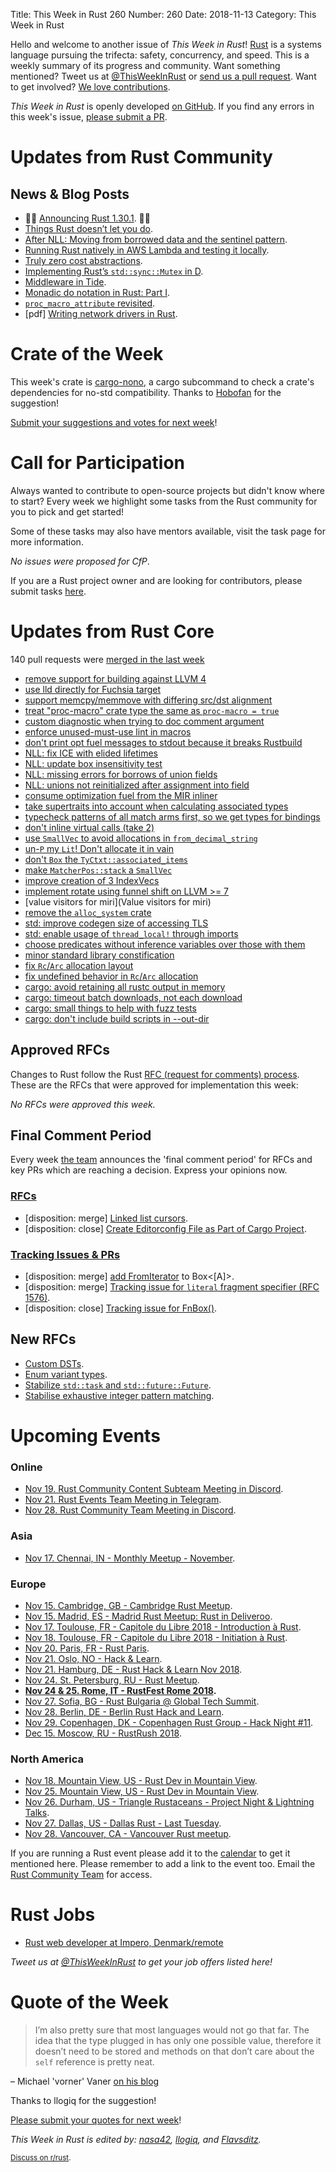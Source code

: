 Title: This Week in Rust 260
Number: 260
Date: 2018-11-13
Category: This Week in Rust

Hello and welcome to another issue of *This Week in Rust*!
[Rust](http://rust-lang.org) is a systems language pursuing the trifecta: safety, concurrency, and speed.
This is a weekly summary of its progress and community.
Want something mentioned? Tweet us at [@ThisWeekInRust](https://twitter.com/ThisWeekInRust) or [send us a pull request](https://github.com/cmr/this-week-in-rust).
Want to get involved? [We love contributions](https://github.com/rust-lang/rust/blob/master/CONTRIBUTING.md).

*This Week in Rust* is openly developed [on GitHub](https://github.com/cmr/this-week-in-rust).
If you find any errors in this week's issue, [please submit a PR](https://github.com/cmr/this-week-in-rust/pulls).

# Updates from Rust Community

## News & Blog Posts

* 🎈🎉 [Announcing Rust 1.30.1](https://blog.rust-lang.org/2018/11/08/Rust-1.30.1.html). 🎉🎈
* [Things Rust doesn’t let you do](https://medium.com/@GolDDranks/things-rust-doesnt-let-you-do-draft-f596a3c740a5).
* [After NLL: Moving from borrowed data and the sentinel pattern](http://smallcultfollowing.com/babysteps/blog/2018/11/10/after-nll-moving-from-borrowed-data-and-the-sentinel-pattern/).
* [Running Rust natively in AWS Lambda and testing it locally](https://medium.com/@bernardo.belchior1/running-rust-natively-in-aws-lambda-and-testing-it-locally-57080421426d).
* [Truly zero cost abstractions](https://vorner.github.io/2018/11/11/truly-zero-cost.html).
* [Implementing Rust’s `std::sync::Mutex` in D](https://atilanevesoncode.wordpress.com/2018/11/06/implementing-rusts-stdsyncmutex-in-d/).
* [Middleware in Tide](https://rust-lang-nursery.github.io/wg-net/2018/11/07/tide-middleware.html).
* [Monadic do notation in Rust: Part I](https://varkor.github.io/blog/2018/11/10/monadic-do-notation-in-rust-part-i.html).
* [`proc_macro_attribute` revisited](https://llogiq.github.io/2018/11/10/proc-macro.html).
* [pdf] [Writing network drivers in Rust](https://www.net.in.tum.de/fileadmin/bibtex/publications/theses/2018-ixy-rust.pdf).

# Crate of the Week

This week's crate is [cargo-nono](https://github.com/hobofan/cargo-nono), a cargo subcommand to check a crate's dependencies for no-std compatibility. Thanks to [Hobofan](https://www.reddit.com/r/rust/comments/9wbv0v/cargo_nono_detect_possible_no_std_compatibility) for the suggestion!

[Submit your suggestions and votes for next week][submit_crate]!

[submit_crate]: https://users.rust-lang.org/t/crate-of-the-week/2704

# Call for Participation

Always wanted to contribute to open-source projects but didn't know where to start?
Every week we highlight some tasks from the Rust community for you to pick and get started!

Some of these tasks may also have mentors available, visit the task page for more information.

*No issues were proposed for CfP*.

If you are a Rust project owner and are looking for contributors, please submit tasks [here][guidelines].

[guidelines]: https://users.rust-lang.org/t/twir-call-for-participation/4821

# Updates from Rust Core

140 pull requests were [merged in the last week][merged]

[merged]: https://github.com/search?q=is%3Apr+org%3Arust-lang+is%3Amerged+merged%3A2018-11-05..2018-11-12

* [remove support for building against LLVM 4](https://github.com/rust-lang/rust/pull/55698)
* [use lld directly for Fuchsia target](https://github.com/rust-lang/rust/pull/55106)
* [support memcpy/memmove with differing src/dst alignment](https://github.com/rust-lang/rust/pull/55633)
* [treat "proc-macro" crate type the same as `proc-macro = true`](https://github.com/rust-lang/cargo/pull/6256)
* [custom diagnostic when trying to doc comment argument](https://github.com/rust-lang/rust/pull/55451)
* [enforce unused-must-use lint in macros](https://github.com/rust-lang/rust/pull/55569)
* [don't print opt fuel messages to stdout because it breaks Rustbuild](https://github.com/rust-lang/rust/pull/55495)
* [NLL: fix ICE with elided lifetimes](https://github.com/rust-lang/rust/pull/55822)
* [NLL: update box insensitivity test](https://github.com/rust-lang/rust/pull/55801)
* [NLL: missing errors for borrows of union fields](https://github.com/rust-lang/rust/pull/55696)
* [NLL: unions not reinitialized after assignment into field](https://github.com/rust-lang/rust/pull/55657)
* [consume optimization fuel from the MIR inliner](https://github.com/rust-lang/rust/pull/55739)
* [take supertraits into account when calculating associated types](https://github.com/rust-lang/rust/pull/55687)
* [typecheck patterns of all match arms first, so we get types for bindings](https://github.com/rust-lang/rust/pull/55819)
* [don't inline virtual calls (take 2)](https://github.com/rust-lang/rust/pull/55802)
* [use `SmallVec` to avoid allocations in `from_decimal_string`](https://github.com/rust-lang/rust/pull/55816)
* [un-`P` my `Lit`! Don't allocate it in vain](https://github.com/rust-lang/rust/pull/55777)
* [don't `Box` the `TyCtxt::associated_items`](https://github.com/rust-lang/rust/pull/55604)
* [make `MatcherPos::stack` a `SmallVec`](https://github.com/rust-lang/rust/pull/55525)
* [improve creation of 3 IndexVecs](https://github.com/rust-lang/rust/pull/55755)
* [implement rotate using funnel shift on LLVM >= 7](https://github.com/rust-lang/rust/pull/55650)
* [value visitors for miri](Value visitors for miri)
* [remove the `alloc_system` crate](https://github.com/rust-lang/rust/pull/55660)
* [std: improve codegen size of accessing TLS](https://github.com/rust-lang/rust/pull/55518)
* [std: enable usage of `thread_local!` through imports](https://github.com/rust-lang/rust/pull/55597)
* [choose predicates without inference variables over those with them](https://github.com/rust-lang/rust/pull/55453)
* [minor standard library constification](https://github.com/rust-lang/rust/pull/55278)
* [fix `Rc`/`Arc` allocation layout](https://github.com/rust-lang/rust/pull/55764)
* [fix undefined behavior in `Rc`/`Arc` allocation](https://github.com/rust-lang/rust/pull/54922)
* [cargo: avoid retaining all rustc output in memory](https://github.com/rust-lang/cargo/pull/6289)
* [cargo: timeout batch downloads, not each download](https://github.com/rust-lang/cargo/pull/6285)
* [cargo: small things to help with fuzz tests](https://github.com/rust-lang/cargo/pull/6274)
* [cargo: don't include build scripts in --out-dir](https://github.com/rust-lang/cargo/pull/6300)

## Approved RFCs

Changes to Rust follow the Rust [RFC (request for comments)
process](https://github.com/rust-lang/rfcs#rust-rfcs). These
are the RFCs that were approved for implementation this week:

*No RFCs were approved this week.*

## Final Comment Period

Every week [the team](https://www.rust-lang.org/team.html) announces the
'final comment period' for RFCs and key PRs which are reaching a
decision. Express your opinions now.

### [RFCs](https://github.com/rust-lang/rfcs/labels/final-comment-period)

* [disposition: merge] [Linked list cursors](https://github.com/rust-lang/rfcs/pull/2570).
* [disposition: close] [Create Editorconfig File as Part of Cargo Project](https://github.com/rust-lang/rfcs/pull/2549).

### [Tracking Issues & PRs](https://github.com/rust-lang/rust/labels/final-comment-period)

* [disposition: merge] [add FromIterator<A> to Box<[A]>](https://github.com/rust-lang/rust/pull/55843).
* [disposition: merge] [Tracking issue for `literal` fragment specifier (RFC 1576)](https://github.com/rust-lang/rust/issues/35625).
* [disposition: close] [Tracking issue for FnBox()](https://github.com/rust-lang/rust/issues/28796).

## New RFCs

* [Custom DSTs](https://github.com/rust-lang/rfcs/pull/2594).
* [Enum variant types](https://github.com/rust-lang/rfcs/pull/2593).
* [Stabilize `std::task` and `std::future::Future`](https://github.com/rust-lang/rfcs/pull/2592).
* [Stabilise exhaustive integer pattern matching](https://github.com/rust-lang/rfcs/pull/2591).

# Upcoming Events

### Online

* [Nov 19. Rust Community Content Subteam Meeting in Discord](https://discordapp.com/channels/442252698964721669/443773747350994945).
* [Nov 21. Rust Events Team Meeting in Telegram](https://t.me/joinchat/EkKINhHCgZ9llzvPidOssA).
* [Nov 28. Rust Community Team Meeting in Discord](https://discordapp.com/channels/442252698964721669/443773747350994945).

### Asia

* [Nov 17. Chennai, IN - Monthly Meetup - November](https://www.meetup.com/mad-rs/events/256339435/).

### Europe

* [Nov 15. Cambridge, GB - Cambridge Rust Meetup](https://www.meetup.com/Cambridge-Rust-Meetup/events/pzwshpyxpbtb/).
* [Nov 15. Madrid, ES - Madrid Rust Meetup: Rust in Deliveroo](https://www.meetup.com/MadRust/events/256141489).
* [Nov 17. Toulouse, FR - Capitole du Libre 2018 - Introduction à Rust](https://2018.capitoledulibre.org/programme/#introduction-a-rust-2).
* [Nov 18. Toulouse, FR - Capitole du Libre 2018 - Initiation à Rust](https://2018.capitoledulibre.org/programme/#initiation-a-rust).
* [Nov 20. Paris, FR - Rust Paris](http://www.meetup.com/Rust-Paris).
* [Nov 21. Oslo, NO - Hack & Learn](https://www.meetup.com/Rust-Oslo/events/255966088/).
* [Nov 21. Hamburg, DE - Rust Hack & Learn Nov 2018](https://www.meetup.com/Rust-Meetup-Hamburg/events/254969484/).
* [Nov 24. St. Petersburg, RU - Rust Meetup](https://www.meetup.com/spbrust/events/bqctlqyxpbgc).
* **[Nov 24 & 25. Rome, IT - RustFest Rome 2018](https://rome.rustfest.eu).**
* [Nov 27. Sofia, BG - Rust Bulgaria @ Global Tech Summit](https://www.meetup.com/rust-bulgaria/events/256338832/).
* [Nov 28. Berlin, DE - Berlin Rust Hack and Learn](https://www.meetup.com/opentechschool-berlin/events/rjgkhqyxpblc/).
* [Nov 29. Copenhagen, DK - Copenhagen Rust Group - Hack Night #11](http://cph.rs/).
* [Dec 15. Moscow, RU - RustRush 2018](https://rustrush.ru).


### North America

* [Nov 18. Mountain View, US - Rust Dev in Mountain View](https://www.meetup.com/Rust-Dev-in-Mountain-View/events/glnfcpyxpbxb/).
* [Nov 25. Mountain View, US - Rust Dev in Mountain View](https://www.meetup.com/Rust-Dev-in-Mountain-View/events/glnfcpyxpbhc/).
* [Nov 26. Durham, US - Triangle Rustaceans - Project Night & Lightning Talks](https://www.meetup.com/triangle-rustaceans/events/mfglwpyxpbjc/).
* [Nov 27. Dallas, US - Dallas Rust - Last Tuesday](https://www.meetup.com/Dallas-Rust/events/zfgwzmyxpbkc/).
* [Nov 28. Vancouver, CA - Vancouver Rust meetup](https://www.meetup.com/Vancouver-Rust/events/xttphqyxpblc/).

If you are running a Rust event please add it to the [calendar] to get
it mentioned here. Please remember to add a link to the event too.
Email the [Rust Community Team][community] for access.

[calendar]: https://www.google.com/calendar/embed?src=apd9vmbc22egenmtu5l6c5jbfc%40group.calendar.google.com
[community]: mailto:community-team@rust-lang.org

# Rust Jobs

* [Rust web developer at Impero, Denmark/remote](https://impero.com/job/full-stack-web-developer-rust/)

*Tweet us at [@ThisWeekInRust](https://twitter.com/ThisWeekInRust) to get your job offers listed here!*

# Quote of the Week

> I’m also pretty sure that most languages would not go that far. The idea that the type plugged in has only one possible value, therefore it doesn’t need to be stored and methods on that don’t care about the `self` reference is pretty neat.

– Michael 'vorner' Vaner [on his blog](https://vorner.github.io/2018/11/11/truly-zero-cost.html)

Thanks to llogiq for the suggestion!

[Please submit your quotes for next week](http://users.rust-lang.org/t/twir-quote-of-the-week/328)!

*This Week in Rust is edited by: [nasa42](https://github.com/nasa42), [llogiq](https://github.com/llogiq), and [Flavsditz](https://github.com/Flavsditz).*

<small>[Discuss on r/rust]().</small>
